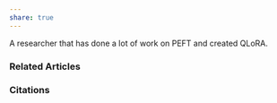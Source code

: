 ```yaml
---
share: true
---
```


A researcher that has done a lot of work on PEFT and created QLoRA.

### Related Articles

### Citations
